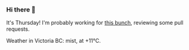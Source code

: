 ### Hi there :wave:

It's Thursday! I'm probably working for [this bunch](https://github.com/kohofinancial), reviewing some pull requests.

Weather in Victoria BC: mist, at +11°C.
